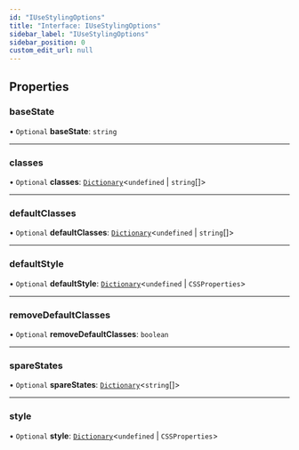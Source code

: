 ```yaml
---
id: "IUseStylingOptions"
title: "Interface: IUseStylingOptions"
sidebar_label: "IUseStylingOptions"
sidebar_position: 0
custom_edit_url: null
---
```


## Properties

### baseState

• `Optional` **baseState**: `string`

___

### classes

• `Optional` **classes**: [`Dictionary`](Dictionary.md)<`undefined` \| `string`[]\>

___

### defaultClasses

• `Optional` **defaultClasses**: [`Dictionary`](Dictionary.md)<`undefined` \| `string`[]\>

___

### defaultStyle

• `Optional` **defaultStyle**: [`Dictionary`](Dictionary.md)<`undefined` \| `CSSProperties`\>

___

### removeDefaultClasses

• `Optional` **removeDefaultClasses**: `boolean`

___

### spareStates

• `Optional` **spareStates**: [`Dictionary`](Dictionary.md)<`string`[]\>

___

### style

• `Optional` **style**: [`Dictionary`](Dictionary.md)<`undefined` \| `CSSProperties`\>
